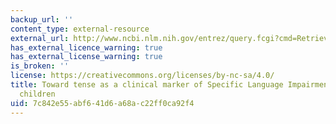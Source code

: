 ```yaml
---
backup_url: ''
content_type: external-resource
external_url: http://www.ncbi.nlm.nih.gov/entrez/query.fcgi?cmd=Retrieve&db=PubMed&dopt=Citation&list_uids=8959609
has_external_licence_warning: true
has_external_license_warning: true
is_broken: ''
license: https://creativecommons.org/licenses/by-nc-sa/4.0/
title: Toward tense as a clinical marker of Specific Language Impairment in English-speaking
  children
uid: 7c842e55-abf6-41d6-a68a-c22ff0ca92f4
---
```

